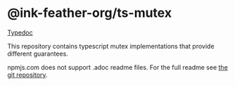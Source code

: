 # @ink-feather-org/ts-mutex

[Typedoc](https://ink-feather-org.github.io/ts-mutex/)

This repository contains typescript mutex implementations that provide different guarantees.

npmjs.com does not support .adoc readme files.
For the full readme see [the git repository](https://github.com/ink-feather-org/ts-mutex).
